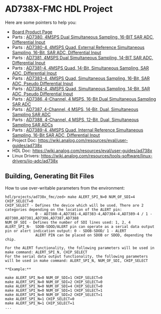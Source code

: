 # AD738X-FMC HDL Project

Here are some pointers to help you:
  * [Board Product Page](https://www.analog.com/eval-ad738xfmcz)
  * Parts : [AD7380, 4MSPS Dual Simultaneous Sampling, 16-BIT SAR ADC, Differential Input](https://www.analog.com/ad7380)
  * Parts : [AD7380-4, 4MSPS Quad, External Reference Simultaneous Sampling, 16-Bit, SAR ADC, Differential Input](https://www.analog.com/ad7380-4)
  * Parts : [AD7381, 4MSPS Dual Simultaneous Sampling, 14-BIT SAR ADC, Differential Input](https://www.analog.com/ad7381)
  * Parts : [AD7381-4, 4MSPS Quad, 14-Bit, Simultaneous Sampling, SAR ADC, Differential Input](https://www.analog.com/ad7381-4)
  * Parts : [AD7383-4, 4MSPS Quad, Simultaneous Sampling, 16-Bit, SAR ADC, Pseudo Differential Input](https://www.analog.com/ad7383-4)
  * Parts : [AD7384-4, 4MSPS Quad, Simultaneous Sampling, 14-Bit, SAR ADC, Pseudo Differential Input](https://www.analog.com/ad7384-4)
  * Parts : [AD7386, 4-Channel, 4 MSPS, 16-Bit Dual Simultaneous Sampling SAR ADC](https://www.analog.com/ad7386)
  * Parts : [AD7387, 4-Channel, 4 MSPS, 14-Bit, Dual, Simultaneous Sampling SAR ADC](https://www.analog.com/ad7387)
  * Parts : [AD7388, 4-Channel, 4 MSPS, 12-Bit, Dual, Simultaneous Sampling SAR ADCs](https://www.analog.com/ad7388)
  * Parts : [AD7389-4, 4MSPS Quad, Internal Reference Simultaneous Sampling, 16-Bit SAR ADC, Differential Input](https://www.analog.com/ad7389-4)
  * Project Doc: https://wiki.analog.com/resources/eval/user-guides/ad738x
  * HDL Doc: https://wiki.analog.com/resources/eval/user-guides/ad738x
  * Linux Drivers: https://wiki.analog.com/resources/tools-software/linux-drivers/iio-adc/ad738x
## Building, Generating Bit Files

  How to use over-writable parameters from the environment:
```
hdl/projects/ad738x_fmc/zed> make ALERT_SPI_N=0 NUM_OF_SDI=4 CHIP_SELECT=0
CHIP_SELECT - Defines the device which will be used. There are 2 categories depending on the location of the ALERT pin:
              0 - AD7380-4,AD7381-4,AD7383-4,AD7384-4,AD7389-4 / 1 - AD7380,AD7381,AD7386,AD7387,AD7388
NUM_OF_SDI - Defines the number of SDI lines used: 1, 2, 4
ALERT_SPI_N-  SDOB-SDOD/ALERT pin can operate as a serial data output pin or alert indication output: 0 - SDOB-SDOD/ 1 - ALERT
              ALERT PIN can be placed on SDOB or SDOD, depending the chip.

For the ALERT functionality, the following parameters will be used in make command: ALERT_SPI_N, CHIP_SELECT
For the serial data output functionality, the following parameters will be used in make command: ALERT_SPI_N, NUM_OF_SDI, CHIP_SELECT

**Example:**

make ALERT_SPI_N=0 NUM_OF_SDI=1 CHIP_SELECT=0
make ALERT_SPI_N=0 NUM_OF_SDI=2 CHIP_SELECT=0
make ALERT_SPI_N=0 NUM_OF_SDI=4 CHIP_SELECT=0
make ALERT_SPI_N=0 NUM_OF_SDI=1 CHIP_SELECT=1
make ALERT_SPI_N=0 NUM_OF_SDI=2 CHIP_SELECT=1
make ALERT_SPI_N=1 CHIP_SELECT=0
make ALERT_SPI_N=1 CHIP_SELECT=1
...
